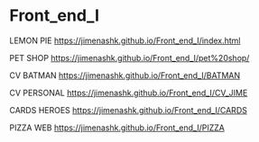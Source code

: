 # Front_end_I


LEMON PIE https://jimenashk.github.io/Front_end_I/index.html

PET SHOP https://jimenashk.github.io/Front_end_I/pet%20shop/

CV BATMAN https://jimenashk.github.io/Front_end_I/BATMAN

CV PERSONAL https://jimenashk.github.io/Front_end_I/CV_JIME

CARDS HEROES https://jimenashk.github.io/Front_end_I/CARDS

PIZZA WEB https://jimenashk.github.io/Front_end_I/PIZZA
